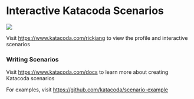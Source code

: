 # Interactive Katacoda Scenarios

[![](http://shields.katacoda.com/katacoda/rickjang/count.svg)](https://www.katacoda.com/rickjang "Get your profile on Katacoda.com")

Visit https://www.katacoda.com/rickjang to view the profile and interactive scenarios

### Writing Scenarios
Visit https://www.katacoda.com/docs to learn more about creating Katacoda scenarios

For examples, visit https://github.com/katacoda/scenario-example
